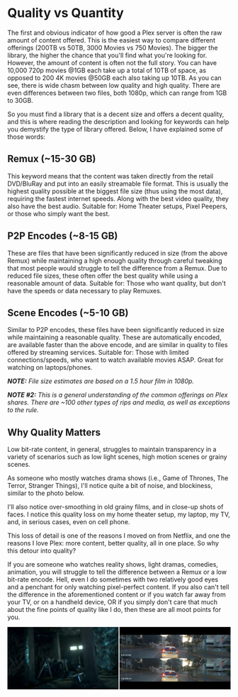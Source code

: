 # Quality vs Quantity

The first and obvious indicator of how good a Plex server is often the raw amount of content offered. This is the easiest way to compare different offerings (200TB vs 50TB, 3000 Movies vs 750 Movies). The bigger the library, the higher the chance that you'll find what you're looking for. However, the amount of content is often not the full story. You can have 10,000 720p movies @1GB each take up a total of 10TB of space, as opposed to 200 4K movies @50GB each also taking up 10TB. As you can see, there is wide chasm between low quality and high quality. There are even differences between two files, both 1080p, which can range from 1GB to 30GB.

So you must find a library that is a decent size and offers a decent quality, and this is where reading the description and looking for keywords can help you demystify the type of library offered. Below, I have explained some of those words:

## Remux (~15-30 GB)
This keyword means that the content was taken directly from the retail DVD/BluRay and put into an easily streamable file format. This is usually the highest quality possible at the biggest file size (thus using the most data), requiring the fastest internet speeds. Along with the best video quality, they also have the best audio. Suitable for: Home Theater setups, Pixel Peepers, or those who simply want the best.

## P2P Encodes (~8-15 GB)
These are files that have been significantly reduced in size (from the above Remux) while maintaining a high enough quality through careful tweaking that most people would struggle to tell the difference from a Remux. Due to reduced file sizes, these often offer the best quality while using a reasonable amount of data. Suitable for: Those who want quality, but don't have the speeds or data necessary to play Remuxes.

## Scene Encodes (~5-10 GB)

Similar to P2P encodes, these files have been significantly reduced in size while maintaining a reasonable quality. These are automatically encoded, are available faster than the above encode, and are similar in quality to files offered by streaming services. Suitable for: Those with limited connections/speeds, who want to watch available movies ASAP. Great for watching on laptops/phones.

***NOTE:** File size estimates are based on a 1.5 hour film in 1080p.*

***NOTE #2:** This is a general understanding of the common offerings on Plex shares. There are ~100 other types of rips and media, as well as exceptions to the rule.*

## Why Quality Matters
Low bit-rate content, in general, struggles to maintain transparency in a variety of scenarios such as low light scenes, high motion scenes or grainy scenes.

As someone who mostly watches drama shows (i.e., Game of Thrones, The Terror, Stranger Things), I'll notice quite a bit of noise, and blockiness, similar to the photo below.

I'll also notice over-smoothing in old grainy films, and in close-up shots of faces. I notice this quality loss on my home theater setup, my laptop, my TV, and, in serious cases, even on cell phone.

This loss of detail is one of the reasons I moved on from Netflix, and one the reasons I love Plex: more content, better quality, all in one place. So why this detour into quality?

If you are someone who watches reality shows, light dramas, comedies, animation, you will struggle to tell the difference between a Remux or a low bit-rate encode. Hell, even I do sometimes with two relatively good eyes and a penchant for only watching pixel-perfect content. If you also can't tell the difference in the aforementioned content or if you watch far away from your TV, or on a handheld device, OR if you simply don't care that much about the fine points of quality like I do, then these are all moot points for you.

![](../media/quality-vs-quantity.png)
